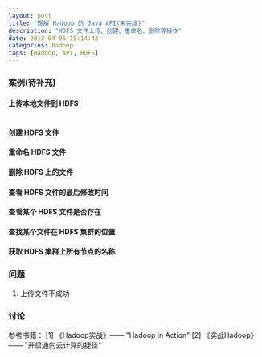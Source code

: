 ```yaml
---
layout: post
title: "理解 Hadoop 的 Java API(未完成)"
description: "HDFS 文件上传、创建、重命名、删除等操作"
date: 2013-04-06 15:14:42
categories: hadoop
tags: [Hadoop, API, HDFS]
---
```


### 案例(待补充)
#### 上传本地文件到 HDFS
```Java

```
#### 创建 HDFS 文件

#### 重命名 HDFS 文件
 
#### 删除 HDFS 上的文件

#### 查看 HDFS 文件的最后修改时间

#### 查看某个 HDFS 文件是否存在

#### 查找某个文件在 HDFS 集群的位置

#### 获取 HDFS 集群上所有节点的名称

### 问题
1. 上传文件不成功

### 讨论

参考书籍：
[1] 《Hadoop实战》—— "Hadoop in Action"
[2] 《实战Hadoop》—— "开启通向云计算的捷径"
